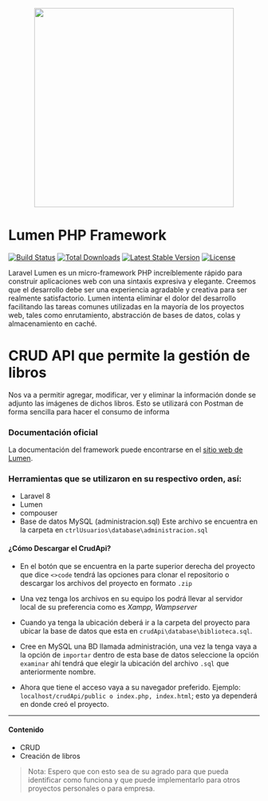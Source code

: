 <p align="center"><a href="https://laravel.com" target="_blank"><img src="https://external-content.duckduckgo.com/iu/?u=https%3A%2F%2Fwww.laramind.com%2Fblog%2Fwp-content%2Fuploads%2F2017%2F02%2Fscandaliitaliani-12.png&f=1&nofb=1&ipt=d2a326a3dd619473f4802727341cc5e22806bacf4d7ad7a64ed4b9041b6b23ea&ipo=images" width="400"></a></p>

# Lumen PHP Framework

[![Build Status](https://travis-ci.org/laravel/lumen-framework.svg)](https://travis-ci.org/laravel/lumen-framework)
[![Total Downloads](https://img.shields.io/packagist/dt/laravel/framework)](https://packagist.org/packages/laravel/lumen-framework)
[![Latest Stable Version](https://img.shields.io/packagist/v/laravel/framework)](https://packagist.org/packages/laravel/lumen-framework)
[![License](https://img.shields.io/packagist/l/laravel/framework)](https://packagist.org/packages/laravel/lumen-framework)

Laravel Lumen es un micro-framework PHP increíblemente rápido para construir aplicaciones web con una sintaxis expresiva y elegante. Creemos que el desarrollo debe ser una experiencia agradable y creativa para ser realmente satisfactorio. Lumen intenta eliminar el dolor del desarrollo facilitando las tareas comunes utilizadas en la mayoría de los proyectos web, tales como enrutamiento, abstracción de bases de datos, colas y almacenamiento en caché.

# CRUD API que permite la gestión de libros

Nos va a permitir agregar, modificar, ver y eliminar la información donde se adjunto las imágenes de dichos libros. Esto se utilizará con Postman de forma sencilla para hacer el consumo de informa

### Documentación oficial

La documentación del framework puede encontrarse en el [sitio web de Lumen](https://lumen.laravel.com/docs).


### Herramientas que se utilizaron en su respectivo orden, así:
- Laravel 8
- Lumen
- compouser
- Base de datos MySQL (administracion.sql)
Este archivo se encuentra en la carpeta en `ctrlUsuarios\database\administracion.sql`

#### ¿Cómo Descargar el CrudApi?

- En el botón que se encuentra en la parte superior derecha del proyecto que dice `<>code` tendrá las opciones para clonar el repositorio o descargar los archivos del proyecto en formato `.zip`

- Una vez tenga los archivos en su equipo los podrá llevar al servidor local de su preferencia como es *Xampp, Wampserver*

- Cuando ya tenga la ubicación deberá ir a la carpeta del proyecto para ubicar la base de datos que esta en `crudApi\database\biblioteca.sql`.

- Cree en MySQL una BD llamada administración, una vez la tenga vaya a la opción de `importar` dentro de esta base de datos seleccione la opción `examinar` ahí tendrá que elegir la ubicación del archivo `.sql` que anteriormente nombre.

- Ahora que tiene el acceso vaya a su navegador preferido. Ejemplo: `localhost/crudApi/public o index.php, index.html`; esto ya dependerá en donde creó el proyecto.

------------

#### Contenido
- CRUD
- Creación de libros

> Nota: Espero que con esto sea de su agrado para que pueda identificar como funciona y que puede implementarlo para otros proyectos personales o para empresa.
